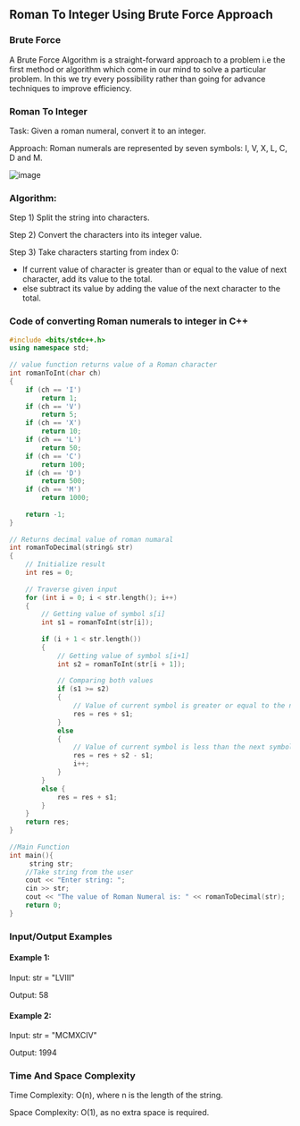## Roman To Integer Using Brute Force Approach

### Brute Force
A Brute Force Algorithm is a straight-forward approach to a problem i.e the first method or algorithm which come in our mind to solve a particular problem. In this we try every possibility rather than going for advance techniques to improve efficiency.

### Roman To Integer

Task: Given a roman numeral, convert it to an integer.

Approach: Roman numerals are represented by seven symbols: I, V, X, L, C, D and M.

![image](https://user-images.githubusercontent.com/73405757/140963448-360c6a7f-f391-4396-8fbd-68ab3c365c52.png)

### Algorithm:  

Step 1) Split the string into characters.

Step 2) Convert the characters into its integer value.

Step 3) Take characters starting from index 0: 
* If current value of character is greater than or equal to the value of next character, add its value to the total.
* else subtract its value by adding the value of the next character to the total.
        
### Code of converting Roman numerals to integer in C++

```c++
#include <bits/stdc++.h>
using namespace std;
 
// value function returns value of a Roman character
int romanToInt(char ch)
{
    if (ch == 'I')
        return 1;
    if (ch == 'V')
        return 5;
    if (ch == 'X')
        return 10;
    if (ch == 'L')
        return 50;
    if (ch == 'C')
        return 100;
    if (ch == 'D')
        return 500;
    if (ch == 'M')
        return 1000;
 
    return -1;
}
 
// Returns decimal value of roman numaral
int romanToDecimal(string& str)
{
    // Initialize result
    int res = 0;
 
    // Traverse given input
    for (int i = 0; i < str.length(); i++)
    {
        // Getting value of symbol s[i]
        int s1 = romanToInt(str[i]);
 
        if (i + 1 < str.length())
        {
            // Getting value of symbol s[i+1]
            int s2 = romanToInt(str[i + 1]);
 
            // Comparing both values
            if (s1 >= s2)
            {
                // Value of current symbol is greater or equal to the next symbol
                res = res + s1;
            }
            else
            {
                // Value of current symbol is less than the next symbol
                res = res + s2 - s1;
                i++;
            }
        }
        else {
            res = res + s1;
        }
    }
    return res;
}
 
//Main Function
int main(){
     string str;
    //Take string from the user
    cout << "Enter string: ";
    cin >> str;
    cout << "The value of Roman Numeral is: " << romanToDecimal(str);
    return 0;
}
```

### Input/Output Examples

#### Example 1:
Input: str = "LVIII"

Output: 58

#### Example 2:
Input: str = "MCMXCIV"

Output: 1994

### Time And Space Complexity

Time Complexity: O(n), where n is the length of the string. 

Space Complexity: O(1), as no extra space is required.
